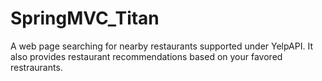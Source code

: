 # SpringMVC_Titan
A web page searching for nearby restaurants supported under YelpAPI. It also provides restaurant recommendations based on your favored restraurants.
